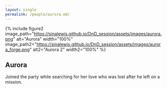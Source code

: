 ```yaml
---
layout: single
permalink: /people/aurora.md/
---
```


{% include figure2 image_path="https://sinalewis.github.io/DnD_session/assets/images/aurora.png" alt="Aurora" width="100%" image_path2="https://sinalewis.github.io/DnD_session/assets/images/aurora_forge.png" alt2="Aurora 2" width2="100%" %}


## Aurora

Joined the party while searching for her love who was lost after he left on a mission.